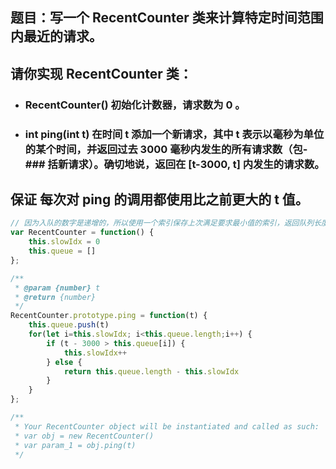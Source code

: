 ## 题目：写一个 RecentCounter 类来计算特定时间范围内最近的请求。

## 请你实现 RecentCounter 类：

- ### RecentCounter() 初始化计数器，请求数为 0 。
- ### int ping(int t) 在时间 t 添加一个新请求，其中 t 表示以毫秒为单位的某个时间，并返回过去 3000 毫秒内发生的所有请求数（包- ### 括新请求）。确切地说，返回在 [t-3000, t] 内发生的请求数。
## 保证 每次对 ping 的调用都使用比之前更大的 t 值。

```js
// 因为入队的数字是递增的，所以使用一个索引保存上次满足要求最小值的索引，返回队列长度减去该最小值的索引
var RecentCounter = function() {
    this.slowIdx = 0
    this.queue = []
};

/** 
 * @param {number} t
 * @return {number}
 */
RecentCounter.prototype.ping = function(t) {
    this.queue.push(t)
    for(let i=this.slowIdx; i<this.queue.length;i++) {
        if (t - 3000 > this.queue[i]) {
            this.slowIdx++
        } else {
            return this.queue.length - this.slowIdx
        }
    }
};

/**
 * Your RecentCounter object will be instantiated and called as such:
 * var obj = new RecentCounter()
 * var param_1 = obj.ping(t)
 */

```
